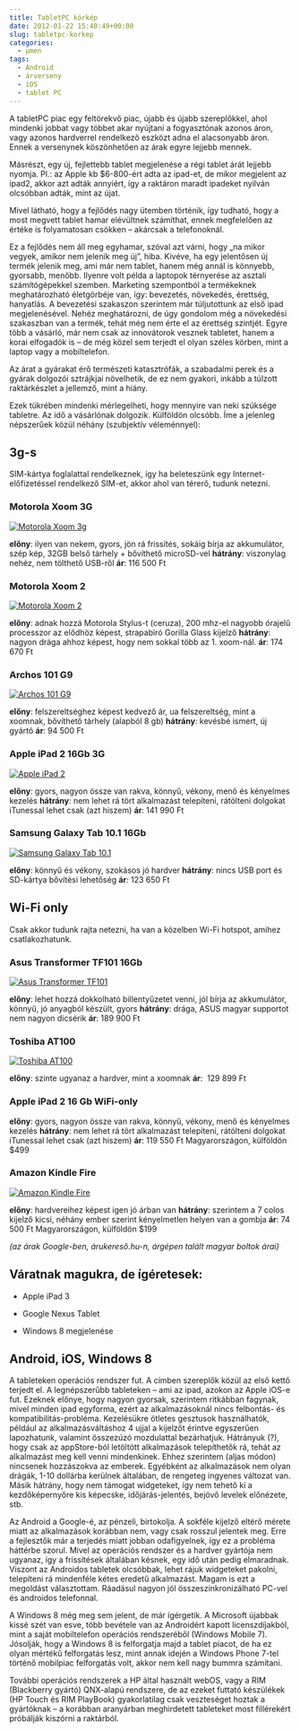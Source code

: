 ```yaml
---
title: TabletPC körkép
date: 2012-01-22 15:40:49+00:00
slug: tabletpc-korkep
categories:
  - μmen
tags:
  - Android
  - árverseny
  - iOS
  - tablet PC
---
```


A tabletPC piac egy feltörekvő piac, újabb és újabb szereplőkkel, ahol mindenki jobbat vagy többet akar nyújtani a fogyasztónak azonos áron, vagy azonos hardverrel rendelkező eszközt adna el alacsonyabb áron. Ennek a versenynek köszönhetően az árak egyre lejjebb mennek.

Másrészt, egy új, fejlettebb tablet megjelenése a régi tablet árát lejjebb nyomja. Pl.: az Apple kb \$6-800-ért adta az ipad-et, de mikor megjelent az ipad2, akkor azt adták annyiért, így a raktáron maradt ipadeket nyilván olcsóbban adták, mint az újat.

Mivel látható, hogy a fejlődés nagy ütemben történik, így tudható, hogy a most megvett tablet hamar elévültnek számíthat, ennek megfelelően az értéke is folyamatosan csökken – akárcsak a telefonoknál.

Ez a fejlődés nem áll meg egyhamar, szóval azt várni, hogy „na mikor vegyek, amikor nem jelenik meg új”, hiba. Kivéve, ha egy jelentősen új termék jelenik meg, ami már nem tablet, hanem még annál is könnyebb, gyorsabb, menőbb. Ilyenre volt példa a laptopok térnyerése az asztali számítógépekkel szemben. Marketing szempontból a termékeknek meghatározható életgörbéje van, így: bevezetés, növekedés, érettség, hanyatlás. A bevezetési szakaszon szerintem már túljutottunk az első ipad megjelenésével. Nehéz meghatározni, de úgy gondolom még a növekedési szakaszban van a termék, tehát még nem érte el az érettség szintjét. Egyre több a vásárló, már nem csak az innovátorok vesznek tabletet, hanem a korai elfogadók is – de még közel sem terjedt el olyan széles körben, mint a laptop vagy a mobiltelefon.

Az árat a gyárakat érő természeti katasztrófák, a szabadalmi perek és a gyárak dolgozói sztrájkjai növelhetik, de ez nem gyakori, inkább a túlzott raktárkészlet a jellemző, mint a hiány.

Ezek tükrében mindenki mérlegelheti, hogy mennyire van neki szüksége tabletre. Az idő a vásárlónak dolgozik. Külföldön olcsóbb. Íme a jelenleg népszerűek közül néhány (szubjektív véleménnyel):

## **3g-s**

SIM-kártya foglalattal rendelkeznek, így ha beleteszünk egy Internet-előfizetéssel rendelkező SIM-et, akkor ahol van térerő, tudunk netezni.

### **Motorola Xoom 3G**

[![Motorola Xoom 3g](http://nandito.info/nandiction/files/2012/01/motorola-xoom-3g-300x204.jpg)](http://nandito.info/nandiction/files/2012/01/motorola-xoom-3g.jpg)

**előny**: ilyen van nekem, gyors, jön rá frissítés, sokáig bírja az akkumulátor, szép kép, 32GB belső tárhely + bővíthető microSD-vel
**hátrány**: viszonylag nehéz, nem tölthető USB-ről
**ár**: 116 500 Ft

### Motorola Xoom 2

[![Motorola Xoom 2](http://nandito.info/nandiction/files/2012/01/motorola-xoom-2-300x290.jpg)](http://nandito.info/nandiction/files/2012/01/motorola-xoom-2.jpg)

**előny**: adnak hozzá Motorola Stylus-t (ceruza), 200 mhz-el nagyobb órajelű processzor az elődhöz képest, strapabíró Gorilla Glass kijelző
**hátrány**: nagyon drága ahhoz képest, hogy nem sokkal több az 1. xoom-nál.
**ár**: 174 670 Ft

### Archos 101 G9

[![Archos 101 G9](http://nandito.info/nandiction/files/2012/01/archos-101-300x185.jpg)](http://nandito.info/nandiction/files/2012/01/archos-101.jpg)

**előny**: felszereltséghez képest kedvező ár, ua felszereltség, mint a xoomnak, bővíthető tárhely (alapból 8 gb)
**hátrány**: kevésbé ismert, új gyártó
**ár**: 94 500 Ft

### Apple iPad 2 16Gb 3G

[![Apple iPad 2](http://nandito.info/nandiction/files/2012/01/ipad2-300x138.jpg)](http://nandito.info/nandiction/files/2012/01/ipad2.jpg)

**előny**: gyors, nagyon össze van rakva, könnyű, vékony, menő és kényelmes kezelés
**hátrány**: nem lehet rá tört alkalmazást telepíteni, rátölteni dolgokat iTunessal lehet csak (azt hiszem)
**ár**: 141 990 Ft

### Samsung Galaxy Tab 10.1 16Gb

[![Samsung Galaxy Tab 10.1](http://nandito.info/nandiction/files/2012/01/samsung-galaxy-tab-300x195.jpg)](http://nandito.info/nandiction/files/2012/01/samsung-galaxy-tab.jpg)

**előny**: könnyű és vékony, szokásos jó hardver
**hátrány**: nincs USB port és SD-kártya bővítési lehetőség
**ár**: 123 650 Ft

## Wi-Fi only

Csak akkor tudunk rajta netezni, ha van a közelben Wi-Fi hotspot, amihez csatlakozhatunk.

### Asus Transformer TF101 16Gb

[![Asus Transformer TF101](http://nandito.info/nandiction/files/2012/01/asus-transformer-300x222.jpg)](http://nandito.info/nandiction/files/2012/01/asus-transformer.jpg)

**előny**: lehet hozzá dokkolható billentyűzetet venni, jól bírja az akkumulátor, könnyű, jó anyagból készült, gyors
**hátrány**: drága, ASUS magyar supportot nem nagyon dicsérik
**ár**: 189 900 Ft

### Toshiba AT100

[![Toshiba AT100](http://nandito.info/nandiction/files/2012/01/toshiba-at100-300x202.jpg)](http://nandito.info/nandiction/files/2012/01/toshiba-at100.jpg)

**előny**: szinte ugyanaz a hardver, mint a xoomnak
**ár**:  129 899 Ft

### Apple iPad 2 16 Gb WiFi-only

**előny**: gyors, nagyon össze van rakva, könnyű, vékony, menő és kényelmes kezelés
**hátrány**: nem lehet rá tört alkalmazást telepíteni, rátölteni dolgokat iTunessal lehet csak (azt hiszem)
**ár**: 119 550 Ft Magyarországon, külföldön \$499

### Amazon Kindle Fire

[![Amazon Kindle Fire](http://nandito.info/nandiction/files/2012/01/kindle-fire-300x170.jpg)](http://nandito.info/nandiction/files/2012/01/kindle-fire.jpg)

**előny**: hardvereihez képest igen jó árban van
**hátrány**: szerintem a 7 colos kijelző kicsi, néhány ember szerint kényelmetlen helyen van a gombja
**ár**: 74 500 Ft Magyarországon, külföldön \$199

_(az árak Google-ben, árukereső.hu-n, árgépen talált magyar boltok árai)_

## Váratnak magukra, de ígéretesek:

- Apple iPad 3

- Google Nexus Tablet

- Windows 8 megjelenése

## Android, iOS, Windows 8

A tableteken operációs rendszer fut. A címben szereplők közül az első kettő terjedt el. A legnépszerűbb tableteken – ami az ipad, azokon az Apple iOS-e fut. Ezeknek előnye, hogy nagyon gyorsak, szerintem ritkábban fagynak, mivel minden ipad egyforma, ezért az alkalmazásoknál nincs felbontás- és kompatibilitás-probléma. Kezelésükre ötletes gesztusok használhatók, például az alkalmazásváltáshoz 4 ujjal a kijelzőt érintve egyszerűen lapozhatunk, valamint összezúzó mozdulattal bezárhatjuk. Hátrányuk (?), hogy csak az appStore-ból letöltött alkalmazások telepíthetők rá, tehát az alkalmazást meg kell venni mindenkinek. Ehhez szerintem (aljas módon) nincsenek hozzászokva az emberek. Egyébként az alkalmazások nem olyan drágák, 1-10 dollárba kerülnek általában, de rengeteg ingyenes változat van. Másik hátrány, hogy nem támogat widgeteket, így nem tehető ki a kezdőképernyőre kis képecske, időjárás-jelentés, bejövő levelek előnézete, stb.

Az Android a Google-é, az pénzeli, birtokolja. A sokféle kijelző eltérő mérete miatt az alkalmazások korábban nem, vagy csak rosszul jelentek meg. Erre a fejlesztők már a terjedés miatt jobban odafigyelnek, így ez a probléma háttérbe szorul. Mivel az operációs rendszer és a hardver gyártója nem ugyanaz, így a frissítések általában késnek, egy idő után pedig elmaradnak. Viszont az Androidos tabletek olcsóbbak, lehet rájuk widgeteket pakolni, telepíteni rá mindenféle kétes eredetű alkalmazást. Magam is ezt a megoldást választottam. Ráadásul nagyon jól összeszinkronizálható PC-vel és androidos telefonnal.

A Windows 8 még meg sem jelent, de már ígérgetik. A Microsoft újabbak kissé szét van esve, több bevétele van az Androidért kapott licenszdíjakból, mint a saját mobiltelefon operációs rendszeréből (Windows Mobile 7). Jósolják, hogy a Windows 8 is felforgatja majd a tablet piacot, de ha ez olyan mértékű felforgatás lesz, mint annak idején a Windows Phone 7-tel történő mobilpiac felforgatás volt, akkor nem kell nagy bummra számítani.

További operációs rendszerek a HP által használt webOS, vagy a RIM (Blackberry gyártó) QNX-alapú rendszere, de az ezeket futtató készülékek (HP Touch és RIM PlayBook) gyakorlatilag csak veszteséget hoztak a gyártóknak – a korábban aranyárban meghirdetett tableteket most fillérekért próbálják kiszórni a raktárból.
